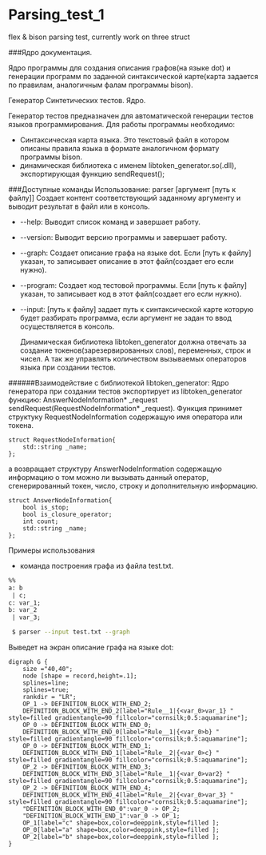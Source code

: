 # Parsing_test_1
flex &amp; bison parsing test, currently work on three struct

###Ядро документация.

Ядро программы для создания описания графов(на языке dot) и генерации программ по заданной синтаксической карте(карта задается по правилам, аналогичным фалам программы bison).

Генератор Синтетических тестов. Ядро.

Генератор тестов предназначен для автоматической генерации тестов языков программирования.
Для работы программы необходимо:
 - Синтаксическая карта языка. Это текстовый файл в котором описаны правила языка в формате аналогичном формату программы bison.
 - динамическая библиотека с именем libtoken_generator.so(.dll), экспортирующая функцию sendRequest();

###Доступные команды
  Использование: parser [аргумент [путь к файлу]]     Создает контент соответствующий заданному аргументу и выводит результат в файл или в консоль.

- --help:     Выводит список команд и завершает работу.
- --version:  Выводит версию программы и завершает работу.
- --graph:    Создает описание графа на языке dot. Если [путь к файлу] указан, то записывает описание в этот файл(создает его если нужно).
- --program:  Создает код тестовой программы. Если [путь к файлу] указан, то записывает код в этот файл(создает его если нужно).
- --input:    [путь к файлу] задает путь к синтаксической карте которую будет разбирать  программа, если аргумент не задан то ввод осуществляется в консоль.

  Динамическая библиотека libtoken_generator должна отвечать за создание токенов(зарезервированных слов), переменных, строк и чисел. А так же управлять количеством вызываемых операторов языка при создании тестов.


######Взаимодействие с библиотекой libtoken_generator:
Ядро генератора при создании тестов экспортирует из libtoken_generator функцию:
AnswerNodeInformation* _request sendRequest(RequestNodeInformation* _request).
  Функция принимет структуку RequestNodeInformation содержащую имя оператора или токена.
```
struct RequestNodeInformation{
	std::string _name;
};
```
  а возвращает структуру AnswerNodeInformation содержащую информацию о том можно ли вызывать данный оператор, сгенерированный токен, число, строку и дополнительную информацию.
```
struct AnswerNodeInformation{
	bool is_stop;
	bool is_closure_operator;
	int count;
	std::string _name;
}; 
```

Примеры использования
 - команда построения графа из файла test.txt.
```test.txt
%%
a: b
 | c;
c: var_1;
b: var_2
 | var_3;
```

```bash
 $ parser --input test.txt --graph 
``` 
Выведет на экран описание графа на языке dot:
```
digraph G {
	size ="40,40";
	node [shape = record,height=.1];
	splines=line;
	splines=true;
	rankdir = "LR";
	OP_1 -> DEFINITION_BLOCK_WITH_END_2;
	DEFINITION_BLOCK_WITH_END_2[label="Rule__1|{<var_0>var_1} " style=filled gradientangle=90 fillcolor="cornsilk;0.5:aquamarine"];
	OP_0 -> DEFINITION_BLOCK_WITH_END_0;
	DEFINITION_BLOCK_WITH_END_0[label="Rule__1|{<var_0>b} " style=filled gradientangle=90 fillcolor="cornsilk;0.5:aquamarine"];
	OP_0 -> DEFINITION_BLOCK_WITH_END_1;
	DEFINITION_BLOCK_WITH_END_1[label="Rule__2|{<var_0>c} " style=filled gradientangle=90 fillcolor="cornsilk;0.5:aquamarine"];
	OP_2 -> DEFINITION_BLOCK_WITH_END_3;
	DEFINITION_BLOCK_WITH_END_3[label="Rule__1|{<var_0>var2} " style=filled gradientangle=90 fillcolor="cornsilk;0.5:aquamarine"];
	OP_2 -> DEFINITION_BLOCK_WITH_END_4;
	DEFINITION_BLOCK_WITH_END_4[label="Rule__2|{<var_0>var_3} " style=filled gradientangle=90 fillcolor="cornsilk;0.5:aquamarine"];
	"DEFINITION_BLOCK_WITH_END_0":var_0 -> OP_2;
	"DEFINITION_BLOCK_WITH_END_1":var_0 -> OP_1;
	OP_1[label="c" shape=box,color=deeppink,style=filled ];
	OP_0[label="a" shape=box,color=deeppink,style=filled ];
	OP_2[label="b" shape=box,color=deeppink,style=filled ];
}
```
